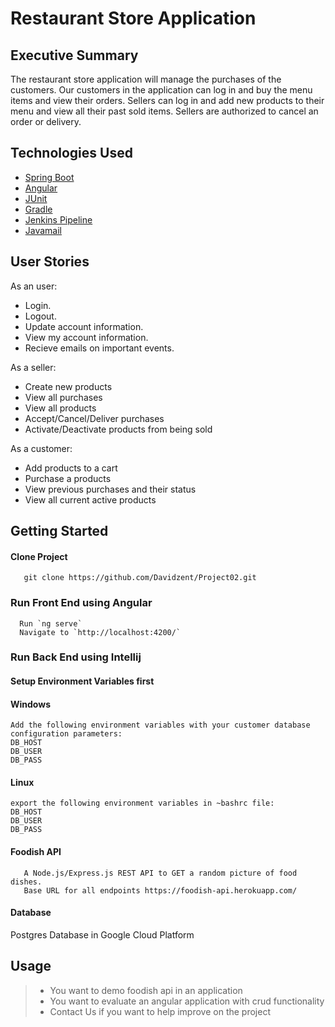 # Restaurant Store Application

## Executive Summary

The restaurant store application will manage the purchases of the customers. Our customers in the application can log in and buy the menu items and view their orders. Sellers can log in and add new products to their menu and view all their past sold items. Sellers are authorized to cancel an order or delivery. 

## Technologies Used

   - [Spring Boot](https://spring.io/projects/spring-boot)
   - [Angular](https://angular.io/)
   - [JUnit](https://junit.org/junit4/)
   - [Gradle](https://gradle.org/)
   - [Jenkins Pipeline](https://www.jenkins.io)
   - [Javamail](https://javaee.github.io/javamail/)


## User Stories

As an user:

-   Login.
-   Logout.
-   Update account information.
-   View my account information.
-   Recieve emails on important events.

As a seller:

-   Create new products
-   View all purchases
-   View all products
-   Accept/Cancel/Deliver purchases
-   Activate/Deactivate products from being sold

As a customer:

-   Add products to a cart
-   Purchase a products
-   View previous purchases and their status
-   View all current active products


## Getting Started
   
#### Clone Project

```shell
   git clone https://github.com/Davidzent/Project02.git
```

### Run Front End using Angular

```shell
  Run `ng serve`
  Navigate to `http://localhost:4200/`
```

### Run Back End using Intellij

#### Setup Environment Variables first

#### Windows
```shell
Add the following environment variables with your customer database configuration parameters: 
DB_HOST
DB_USER
DB_PASS
```

#### Linux

```shell
export the following environment variables in ~bashrc file: 
DB_HOST
DB_USER
DB_PASS
```



#### Foodish API

```shell
   A Node.js/Express.js REST API to GET a random picture of food dishes.
   Base URL for all endpoints https://foodish-api.herokuapp.com/
```
#### Database

Postgres Database in Google Cloud Platform


## Usage

> - You want to demo foodish api in an application
> - You want to evaluate an angular application with crud functionality
> - Contact Us if you want to help improve on the project


